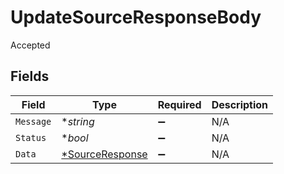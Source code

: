 # UpdateSourceResponseBody

Accepted


## Fields

| Field                                  | Type                                   | Required                               | Description                            |
| -------------------------------------- | -------------------------------------- | -------------------------------------- | -------------------------------------- |
| `Message`                              | **string*                              | :heavy_minus_sign:                     | N/A                                    |
| `Status`                               | **bool*                                | :heavy_minus_sign:                     | N/A                                    |
| `Data`                                 | [*SourceResponse](./sourceresponse.md) | :heavy_minus_sign:                     | N/A                                    |